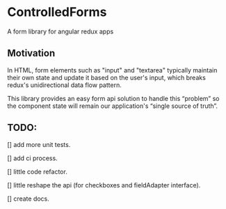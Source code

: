 # ControlledForms

A form library for angular redux apps

## Motivation

In HTML, form elements such as "input" and "textarea" typically maintain their own state and update it based on the user's input,
which breaks redux's unidirectional data flow pattern.
  
This library provides an easy form api solution to handle this “problem” so the component state will remain our application's “single source of truth”.
 
## TODO:
[] add more unit tests.

[] add ci process.

[] little code refactor.

[] little reshape the api (for checkboxes and fieldAdapter interface).

[] create docs.
